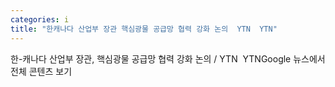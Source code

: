 ```yaml
---
categories: i
title: "한캐나다 산업부 장관 핵심광물 공급망 협력 강화 논의  YTN  YTN"
---
```

한-캐나다 산업부 장관, 핵심광물 공급망 협력 강화 논의 / YTN&nbsp;&nbsp;YTNGoogle 뉴스에서 전체 콘텐츠 보기